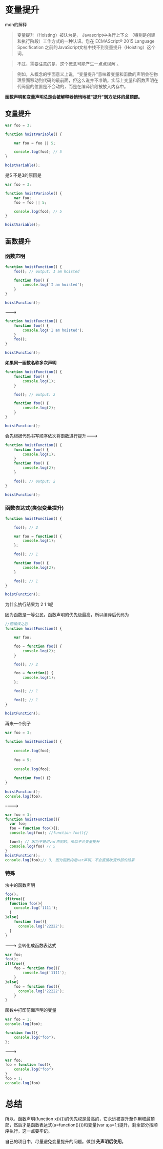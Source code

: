 # 变量提升
mdn的解释
> 变量提升（Hoisting）被认为是， Javascript中执行上下文 （特别是创建和执行阶段）工作方式的一种认识。您在 ECMAScript® 2015 Language Specification 之前的JavaScript文档中找不到变量提升（Hoisting）这个词。

> 不过，需要注意的是，这个概念可能产生一点点误解 。

> 例如，从概念的字面意义上说，“变量提升”意味着变量和函数的声明会在物理层面移动到代码的最前面，但这么说并不准确。实际上变量和函数声明在代码里的位置是不会动的，而是在编译阶段被放入内存中。




__函数声明和变量声明总是会被解释器悄悄地被"提升"到方法体的最顶部。__

## 变量提升
```js
var foo = 3;

function hoistVariable() {

    var foo = foo || 5;

    console.log(foo); // 5
}

hoistVariable();
```
是5 不是3的原因是
```js
var foo = 3;

function hoistVariable() {
    var foo;
    foo = foo || 5;

    console.log(foo); // 5
}

hoistVariable();
```
## 函数提升
### 函数声明
```js
function hoistFunction() {
    foo(); // output: I am hoisted

    function foo() {
        console.log('I am hoisted');
    }
}

hoistFunction();
```
--->
```js
function hoistFunction() {
    function foo() {
        console.log('I am hoisted');
    }
    foo();
}

hoistFunction();
```
__如果同一函数名称多次声明__
```js
function hoistFunction() {
    function foo() {
        console.log(1);
    }

    foo(); // output: 2

    function foo() {
        console.log(2);
    }
}

hoistFunction();
```
会先根据代码书写顺序依次将函数进行提升--->
```js
function hoistFunction() {
    function foo() {
        console.log(1);
    }
    function foo() {
        console.log(2);
    }

    foo(); // output: 2
}

hoistFunction();
```
### 函数表达式(类似变量提升)
```js
function hoistFunction() {

    foo(); // 2

    var foo = function() {
        console.log(1);
    };

    foo(); // 1

    function foo() {
        console.log(2);
    }

    foo(); // 1
}

hoistFunction();
```

为什么执行结果为 2 1 1呢

因为函数是一等公民，函数声明的优先级最高，所以编译后代码为
```js
//预编译之后
function hoistFunction() {

    var foo;

    foo = function foo() {
        console.log(2);
    }

    foo(); // 2

    foo = function() {
        console.log(1);
    };

    foo(); // 1

    foo(); // 1
}

hoistFunction();
```

再来一个例子
```js
var foo = 3;
​
function hoistFunction() {
​
    console.log(foo);
​
    foo = 5;
    
    console.log(foo);
​
    function foo() {}
}
​
hoistFunction();
console.log(foo);
```
---->
```js
var foo = 3;
function hoistFunction(){
  var foo;
  foo = function foo(){};
  console.log(foo); //function foo(){}

  foo=5; // 因为不是用var声明的，所以不会变量提升
  console.log(foo) // 5
}
hoistFunction();
console.log(foo);// 3, 因为函数内是var声明，不会直接改变外部的结果
```
### 特殊
块中的函数声明
```js
foo();
if(true){
  function foo(){
    console.log('1111');
  }
}else{
    function foo(){
      console.log('22222');
  }
}
```
---> 会转化成函数表达式
```js
var foo;
foo();
if(true){
    foo = function foo(){
        console.log('1111');
    }
}else{
    foo = function foo(){
      console.log('22222');
    }
}
```
函数中打印前面声明的变量
```js
var foo = 1;
console.log(foo);

function foo(){
    console.log("foo");
};
```
--->
```js
var foo;
foo = function foo(){
    console.log("foo")
}
foo = 1;
console.log(foo)
```

# 总结
所以，函数声明(function x(){})的优先权是最高的，它永远被提升至作用域最顶部，然后才是函数表达式(a=function(){})和变量(var a;a=1;)提升，剩余部分按顺序执行，这一点要牢记。

自己的项目中，尽量避免变量提升的问题。做到 __先声明后使用__。